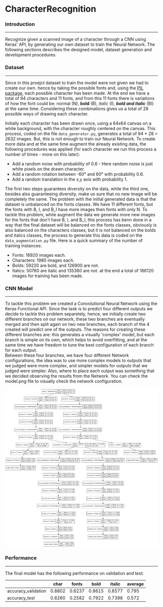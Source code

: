 # CharacterRecognition

### Introduction
------
Recognize given a scanned image of a character through a CNN using Keras' API, by generating our own dataset to train the Neural Network. The following sections describes the designed model, dataset generation and development procedures.


### Dataset
------
Since in this proejct dataset to train the model were not given we had to create our own. hence by taking the
possible fonts and, using the [PIL package](https://pillow.readthedocs.io/en/stable/index.html), each possible character has been made. At the end we have a total of 94 characters and 11 fonts, and from this 11 fonts there is variations of how the font could be: normal (N), **bold** (B), *italic* (I), **_bold and italic_** (BI) at the same time. Considering these combinations gives us a total of 28 possible ways of drawing each character.<br/>

Initially each character has been drawn once, using a 64x64 canvas on a white background, with the character roughly centered on the canvas. This process, coded on the file `data_generator.py`, generates a total of 94 * 28 = 2632 images. But, this is not enough to train our Neural Network. To create more data and at the same time augment the already existing data, the following procedures was applied (for each character we run this process a number of times - more on this later):<br/>
- Add a random noise with probability of 0.6 - Here random noise is just white pixels on the drawn character.
- Add a random rotation between -60&deg; and 60&deg; with probability 0.6.
- Add a random translation in the x,y axis with probability 1.

The first two steps guarantees diversity on the data, while the third one, besides also guaranteeing diversity, make us sure that no new image will be completely the same. The problem with the initial generated data is that the dataset is unbalanced on the fonts classes. We have 11 different fonts, but the fonts with B, I, and B_I have more images then fonts with only N. To tackle this problem, while augment the data we generate more new images for the fonts that don't have B, I, and B_I, this process has benn done in a way that the final dataset will be balanced on the fonts classes, obviously is also balanced on the characters classes, but it is not balanced on the bolds and italics classes, the process to generate this data is coded on the `data_augmentation.py` file. Here is a quick summary of the number of training instances:<br/>
- Fonts: 16920 images each.
- Characters: 1980 images each.
- Bolds: 59220 are bold, and 126900 are not.
- Italics: 50760 are italic and 135360 are not.
at the end a total of 186120 images for training has been made.

### CNN Model
------
To tackle this problem we created a Convolutional Neural Network using the Keras Functional API. Since the task is to predict four different outputs we decide to tackle this problem separetely, hence, we initially create two different branches on our network, these two branches are eventually merged and then split again on two new branches, each branch of the 4 created will predict one of the outputs. The reasons for creating these different branches are: this generates a visually 'complex' model, but each branch is simple on its own, which helps to avoid overfitting, and at the same time we have freedom to tune the best configuration of each branch for each output.<br/>
Between these four branches, we have four different Network configurations, the idea was to use more complex models to outputs that we judged were more complex, and simpler models for outputs that we judged were simpler. Also, where to place each output was something that we decided observing the results from the Network. You can check the model.png file to visually check the network configuration.<br/>
<br/>
![alt text](https://github.com/AAbasinejad/CharacterRecognition/blob/master/model.png)
<br/>
### Performance
------
The final model has the following performance on validation and test:<br/>

|   |**char**|**fonts**|**bold**|**italic**|**average**|
|---|---|---|---|---|---|
|accuracy_validation|0.8802|0.6237|0.8615|0.8577|0.795|
|accuracy_test|0.6260|0.2582|0.7922|0.7398|0.572|
